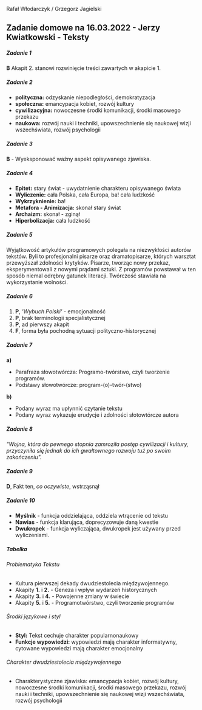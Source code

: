 Rafał Włodarczyk / Grzegorz Jagielski

## Zadanie domowe na 16.03.2022 - Jerzy Kwiatkowski - Teksty

##### Zadanie 1

**B** Akapit 2\. stanowi rozwinięcie treści zawartych w akapicie 1\.

##### Zadanie 2

- **polityczna:** odzyskanie niepodległości, demokratyzacja
- **społeczna:** emancypacja kobiet, rozwój kultury
- **cywilizacyjna:** nowoczesne środki komunikacji, środki masowego przekazu
- **naukowa:** rozwój nauki i techniki, upowszechnienie się naukowej wizji wszechświata, rozwój psychologii

##### Zadanie 3

**B** - Wyeksponować ważny aspekt opisywanego zjawiska.

##### Zadanie 4

- **Epitet:** stary świat - uwydatnienie charakteru opisywanego świata
- **Wyliczenie:** cała Polska, cała Europa, ba! cała ludzkość
- **Wykrzyknienie:** ba!
- **Metafora - Animizacja:** skonał stary świat
- **Archaizm:** skonał - zginął
- **Hiperbolizacja:** cała ludzkość

##### Zadanie 5

Wyjątkowość artykułów programowych polegała na niezwykłości autorów tekstów. Byli to profesjonalni pisarze oraz
dramatopisarze, których warsztat przewyższał zdolności krytyków. Pisarze, tworząc nowy przekaz, eksperymentowali z
nowymi prądami sztuki. Z programów powstawał w ten sposób niemal odrębny gatunek literacji. Twórczość stawiała na
wykorzystanie wolności.

##### Zadanie 6

1. **P**, *'Wybuch Polski'* - emocjonalność
2. **P**, brak terminologii specjalistycznej
3. **P**, ad pierwszy akapit
4. **F**, forma była pochodną sytuacji polityczno-historycznej

##### Zadanie 7

**a)**

- Parafraza słowotwórcza: Programo-twórstwo, czyli tworzenie programów.
- Podstawy słowotwórcze: program-(o)-twór-(stwo)<br/>

**b)**

- Podany wyraz ma upłynnić czytanie tekstu
- Podany wyraz wykazuje erudycje i zdolności słotowtórcze autora

##### Zadanie 8

*"Wojna, która do pewnego stopnia zamroziła postęp cywilizacji i kultury, przyczyniła się jednak do ich gwałtownego
rozwoju tuż po swoim zakończeniu".*

##### Zadanie 9

**D**, Fakt ten, *co oczywiste*, wstrząsnął

##### Zadanie 10

- **Myślnik** - funkcja oddzielająca, oddziela wtrącenie od tekstu
- **Nawias** - funkcja klarująca, doprecyzowuje daną kwestie
- **Dwukropek** - funkcja wyliczająca, dwukropek jest używany przed wyliczeniami.

##### Tabelka

###### Problematyka Tekstu

- Kultura pierwszej dekady dwudziestolecia międzywojennego.
- Akapity **1.** i  **2.** - Geneza i wpływ wydarzeń historycznych
- Akapity **3.** i  **4.** - Powojenne zmiany w świecie
- Akapity **5.** i  **5.** - Programotwórstwo, czyli tworzenie programów

###### Środki językowe i styl

- **Styl:** Tekst cechuje charakter popularnonaukowy
- **Funkcje wypowiedzi:** wypowiedzi mają charakter informatywny, cytowane wypowiedzi mają charakter emocjonalny

###### Charakter dwudziestolecia międzywojennego

- Charakterystyczne zjawiska: emancypacja kobiet, rozwój kultury, nowoczesne środki komunikacji, środki masowego
  przekazu, rozwój nauki i techniki, upowszechnienie się naukowej wizji wszechświata, rozwój psychologii
